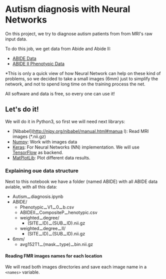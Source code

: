 # Autism diagnosis with Neural Networks

On this project, we try to diagnose autism patients from from MRI's raw input data.

To do this job, we get data from Abide and Abide II:

* [ABIDE Data](http://fcon_1000.projects.nitrc.org/indi/abide/ABIDE_LEGEND_V1.02.pdf)
* [ABIDE II Phenotypic Data](http://fcon_1000.projects.nitrc.org/indi/abide/ABIDEII_Data_Legend.pdf)

*This is only a quick view of how Neural Network can help on these kind of problems, so we decided to take a small images (6mm) just to simplify the network, and not to spend long time on the training process the net.

All software and data is free, so every one can use it!

## Let's do it!

We will do it in Python3, so first we will need next librarys:

* [Nibabel](http://nipy.org/nibabel/manual.html#manua l): Read MRI images (*.nii.gz)
* [Numpy](http://www.numpy.org/): Work with images data
* [Keras](https://keras.io/): For Neural Networks (NN) implementation. We will use [TensorFlow](https://www.tensorflow.org/) as backend.
* [MatPlotLib](http://matplotlib.org/): Plot different data results.

### Explaining oue data structure

Next to this notebook we have a folder (named ABIDE) with all ABIDE data aviable, with all this data:

* Autism&#x268A;diagnosis.ipynb
* ABIDE/
    * Phenotypic&#x268A;V1&#x268A;0&#x268A;b.csv
    * ABIDEII&#x268A;CompositeP&#x268A;henotypic.csv
    * weighted&#x268A;degree/
        * (SITE&#x268A;ID)&#x268A;(SUB&#x268A;ID).nii.gz
    * weighted&#x268A;degree&#x268A;II/
        * (SITE&#x268A;ID)&#x268A;(SUB&#x268A;ID).nii.gz
* 6mm/
    * avg152T1&#x268A;(mask&#x268A;type)&#x268A;bin.nii.gz
    
#### Reading FMR images names for each location

We will read both images directories and save each image name in a `<names>` variable.